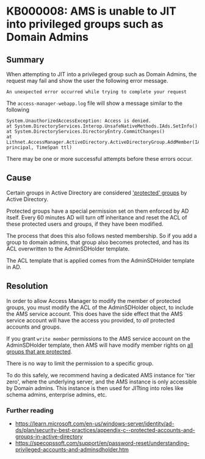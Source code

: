 # KB000008: AMS is unable to JIT into privileged groups such as Domain Admins

## Summary

When attempting to JIT into a privileged group such as Domain Admins, the request may fail and show the user the following error message.

`An unexpected error occurred while trying to complete your request`

The `access-manager-webapp.log` file will show a message similar to the following

```
System.UnauthorizedAccessException: Access is denied.
at System.DirectoryServices.Interop.UnsafeNativeMethods.IAds.SetInfo()
at System.DirectoryServices.DirectoryEntry.CommitChanges()
at Lithnet.AccessManager.ActiveDirectory.ActiveDirectoryGroup.AddMember(IActiveDirectorySecurityPrincipal principal, TimeSpan ttl)
```

There may be one or more successful attempts before these errors occur.

## Cause

Certain groups in Active Directory are considered ['protected' groups](https://learn.microsoft.com/en-us/windows-server/identity/ad-ds/plan/security-best-practices/appendix-c--protected-accounts-and-groups-in-active-directory) by Active Directory. 

Protected groups have a special permission set on them enforced by AD itself. Every 60 minutes AD will turn off inheritance and reset the ACL of these protected users and groups, if they have been modified.

The process that does this also follows nested membership. So if you add a group to domain admins, that group also becomes protected, and has its ACL overwritten to the AdminSDHolder template.

The ACL template that is applied comes from the AdminSDHolder template in AD.

## Resolution

In order to allow Access Manager to modify the member of protected groups, you must modify the ACL of the AdminSDHolder object, to include the AMS service account. This does have the side effect that the AMS service account will have the access you provided, to *all* protected accounts and groups. 

If you grant `write member` permissions to the AMS service account on the AdminSDHolder template, then AMS will have modify member rights on [all groups that are protected](https://learn.microsoft.com/en-us/windows-server/identity/ad-ds/plan/security-best-practices/appendix-c--protected-accounts-and-groups-in-active-directory#protected-groups). 

There is no way to limit the permission to a specific group.

To do this safely, we recommend having a dedicated AMS instance for 'tier zero', where the underlying server, and the AMS instance is only accessible by Domain admins. This instance is then used for JITting into roles like schema admins, enterprise admins, etc. 

### Further reading
* https://learn.microsoft.com/en-us/windows-server/identity/ad-ds/plan/security-best-practices/appendix-c--protected-accounts-and-groups-in-active-directory
* https://specopssoft.com/support/en/password-reset/understanding-privileged-accounts-and-adminsdholder.htm
